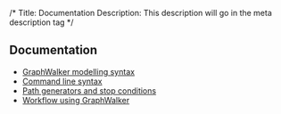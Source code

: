 /*
Title: Documentation
Description: This description will go in the meta description tag
*/

## Documentation

* [GraphWalker modelling syntax](/pico/docs/gw_model_syntax)
* [Command line syntax](/pico/docs/command_line_syntax)
* [Path generators and stop conditions](path_generators_and_stop_conditions)
* [Workflow using GraphWalker](/pico/docs/workflow)
